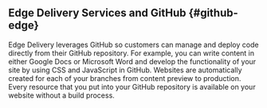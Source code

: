 
## Edge Delivery Services and GitHub {#github-edge}

Edge Delivery leverages GitHub so customers can manage and deploy code directly from their GitHub repository. For example, you can write content in either Google Docs or Microsoft Word and develop the functionality of your site by using CSS and JavaScript in GitHub. Websites are automatically created for each of your branches from content preview to production. Every resource that you put into your GitHub repository is available on your website without a build process.